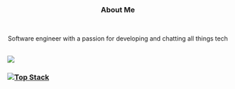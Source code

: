 ### <p align="center">About Me <br>
  <br>
</p>
<p align="center">
  Software engineer with a passion for developing and chatting all things tech<br>
<br>
</p>

<div style="display: flex; flex-direction: row;">
 <img class="img" src="https://github-readme-stats.vercel.app/api?username=AliciaMyrie&show_icons=true&theme=dark" />

</div>



### [![Top Stack](https://widget.realdeveloper.pro/api/top?stack=JavaScript,Node.js,React)](https://github.com/AliciaMyrie)















